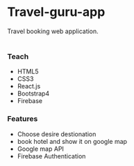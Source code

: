 # Travel-guru-app
 Travel booking web application. 
<br>
<br>


### Teach

- HTML5
- CSS3
- React.js
- Bootstrap4
- Firebase



### Features

- Choose desire destionation
- book hotel and show it on google map
- Google map API
- Firebase Authentication